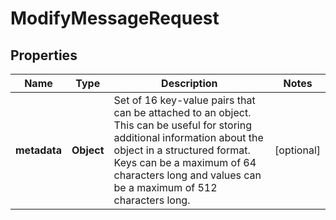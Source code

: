

# ModifyMessageRequest


## Properties

| Name | Type | Description | Notes |
|------------ | ------------- | ------------- | -------------|
|**metadata** | **Object** | Set of 16 key-value pairs that can be attached to an object. This can be useful for storing additional information about the object in a structured format. Keys can be a maximum of 64 characters long and values can be a maximum of 512 characters long.  |  [optional] |



